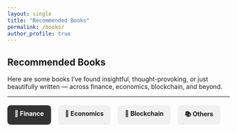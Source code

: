 ```yaml
---
layout: single
title: "Recommended Books"
permalink: /books/
author_profile: true
---
```


## Recommended Books

Here are some books I’ve found insightful, thought-provoking, or just beautifully written — across finance, economics, blockchain, and beyond.

---

<style>
  .tabs {
    display: flex;
    margin: 1.2rem 0;
    gap: 1rem;
    flex-wrap: wrap;
  }

  .tabs label {
    background: #f0f0f0;
    padding: 10px 16px;
    border-radius: 8px;
    cursor: pointer;
    font-weight: bold;
    transition: background 0.2s ease;
  }

  .tabs input[type="radio"] {
    display: none;
  }

  .tab-content {
    display: none;
    animation: fadeIn 0.3s ease-in;
    margin-top: 1rem;
  }

  @keyframes fadeIn {
    from {opacity: 0;}
    to {opacity: 1;}
  }

  input[type="radio"]:checked + label {
    background: #333;
    color: white;
  }

  #finance:checked ~ .content #finance-tab,
  #economics:checked ~ .content #economics-tab,
  #blockchain:checked ~ .content #blockchain-tab,
  #others:checked ~ .content #others-tab {
    display: flex;
    flex-wrap: wrap;
    gap: 2rem;
  }

  .book-card {
    width: 160px;
    text-align: center;
  }

  .book-card img {
    width: 100%;
    border-radius: 6px;
    margin-bottom: 0.5rem;
    box-shadow: 0 2px 8px rgba(0,0,0,0.1);
  }

  .book-title {
    font-weight: bold;
    font-size: 0.95rem;
  }

  .book-author {
    font-size: 0.85rem;
    color: #555;
  }
</style>

<div class="tabs">
  <input type="radio" id="finance" name="tabs" checked>
  <label for="finance">💸 Finance</label>

  <input type="radio" id="economics" name="tabs">
  <label for="economics">📘 Economics</label>

  <input type="radio" id="blockchain" name="tabs">
  <label for="blockchain">🔗 Blockchain</label>

  <input type="radio" id="others" name="tabs">
  <label for="others">📚 Others</label>
</div>

<div class="content">

  <!-- Finance Tab -->
  <div class="tab-content" id="finance-tab">
    <div class="book-card">
      <img src="https://m.media-amazon.com/images/I/81-QB7nDh4L.jpg" alt="The Big Short">
      <div class="book-title">The Big Short</div>
      <div class="book-author">Michael Lewis</div>
    </div>
    <div class="book-card">
      <img src="https://m.media-amazon.com/images/I/71QHfQ2PZDL.jpg" alt="Liar’s Poker">
      <div class="book-title">Liar’s Poker</div>
      <div class="book-author">Michael Lewis</div>
    </div>
    <div class="book-card">
      <img src="https://m.media-amazon.com/images/I/91hYcQYfSAL.jpg" alt="Security Analysis">
      <div class="book-title">Security Analysis</div>
      <div class="book-author">Graham & Dodd</div>
    </div>
  </div>

  <!-- Economics Tab -->
  <div class="tab-content" id="economics-tab">
    <div class="book-card">
      <img src="https://m.media-amazon.com/images/I/81bBhI6pFhL.jpg" alt="Capital in the 21st Century">
      <div class="book-title">Capital in the 21st Century</div>
      <div class="book-author">Thomas Piketty</div>
    </div>
    <div class="book-card">
      <img src="https://m.media-amazon.com/images/I/81MbA6zqOTL.jpg" alt="Freakonomics">
      <div class="book-title">Freakonomics</div>
      <div class="book-author">Levitt & Dubner</div>
    </div>
    <div class="book-card">
      <img src="https://m.media-amazon.com/images/I/81SvQ7AEv2L.jpg" alt="Undercover Economist">
      <div class="book-title">The Undercover Economist</div>
      <div class="book-author">Tim Harford</div>
    </div>
  </div>

  <!-- Blockchain Tab -->
  <div class="tab-content" id="blockchain-tab">
    <div class="book-card">
      <img src="https://m.media-amazon.com/images/I/71nFmqQ0f7L.jpg" alt="Bitcoin Standard">
      <div class="book-title">The Bitcoin Standard</div>
      <div class="book-author">Saifedean Ammous</div>
    </div>
    <div class="book-card">
      <img src="https://m.media-amazon.com/images/I/71EBR6nUoEL.jpg" alt="Layered Money">
      <div class="book-title">Layered Money</div>
      <div class="book-author">Nik Bhatia</div>
    </div>
    <div class="book-card">
      <img src="https://m.media-amazon.com/images/I/71Zn3U3lXjL.jpg" alt="Mastering Blockchain">
      <div class="book-title">Mastering Blockchain</div>
      <div class="book-author">Imran Bashir</div>
    </div>
  </div>

  <!-- Others Tab -->
  <div class="tab-content" id="others-tab">
    <div class="book-card">
      <img src="https://m.media-amazon.com/images/I/71oH3mnyVZL.jpg" alt="Thinking Fast and Slow">
      <div class="book-title">Thinking, Fast and Slow</div>
      <div class="book-author">Daniel Kahneman</div>
    </div>
    <div class="book-card">
      <img src="https://m.media-amazon.com/images/I/713jIoMO3UL.jpg" alt="Sapiens">
      <div class="book-title">Sapiens</div>
      <div class="book-author">Yuval Noah Harari</div>
    </div>
    <div class="book-card">
      <img src="https://m.media-amazon.com/images/I/81fhaErB5gL.jpg" alt="Range">
      <div class="book-title">Range</div>
      <div class="book-author">David Epstein</div>
    </div>
  </div>

</div>
